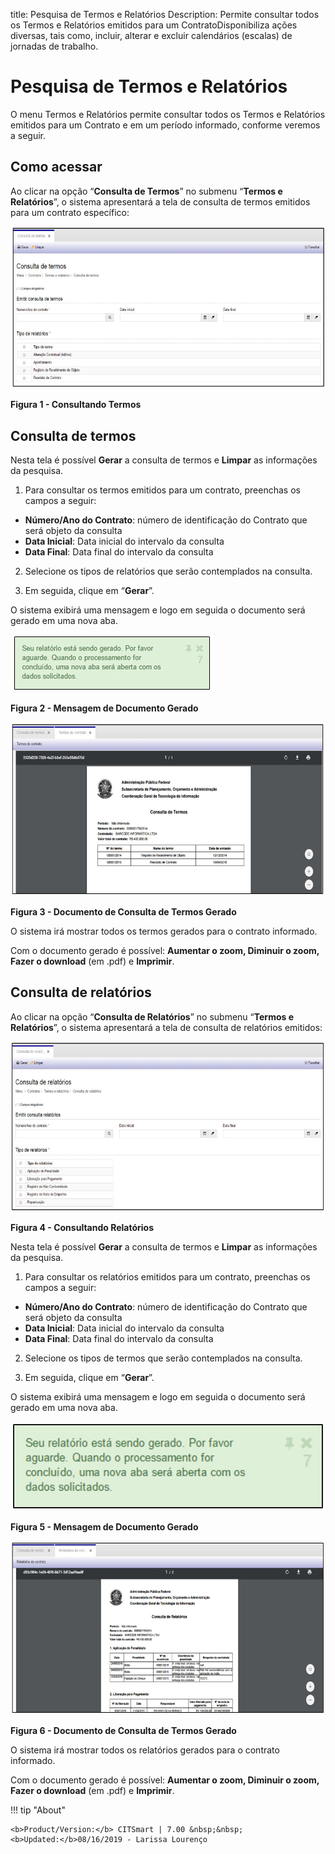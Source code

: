 title:  Pesquisa de Termos e Relatórios
Description: Permite consultar todos os Termos e Relatórios emitidos para um ContratoDisponibiliza ações diversas, tais como, incluir, alterar e excluir calendários (escalas) de jornadas de trabalho. 
# Pesquisa de Termos e Relatórios

O menu Termos e Relatórios permite consultar todos os Termos e Relatórios emitidos para um Contrato e em um período informado, 
conforme veremos a seguir.

Como acessar
---------------

Ao clicar na opção “**Consulta de Termos**” no submenu “**Termos e Relatórios**”, o sistema apresentará a tela de consulta de
termos emitidos para um contrato específico:

![Consultando](images/termos.img1.jpg)

**Figura 1 - Consultando Termos**

Consulta de termos
--------------------

Nesta tela é possível **Gerar** a consulta de termos e **Limpar** as informações da pesquisa.

1. Para consultar os termos emitidos para um contrato, preenchas os campos a seguir:

- **Número/Ano do Contrato**: número de identificação do Contrato que será objeto da consulta
- **Data Inicial**: Data inicial do intervalo da consulta
- **Data Final**: Data final do intervalo da consulta

2. Selecione os tipos de relatórios que serão contemplados na consulta.

3. Em seguida, clique em “**Gerar**”.

O sistema exibirá uma mensagem e logo em seguida o documento será gerado em uma nova aba.

![Mensagem](images/termos.img2.jpg)

**Figura 2 - Mensagem de Documento Gerado**

![Documento](images/termos.img3.jpg)

**Figura 3 - Documento de Consulta de Termos Gerado**

O sistema irá mostrar todos os termos gerados para o contrato informado.

Com o documento gerado é possível: **Aumentar o zoom, Diminuir o zoom, Fazer o download** (em .pdf) e **Imprimir**.

Consulta de relatórios
------------------------

Ao clicar na opção “**Consulta de Relatórios**” no submenu “**Termos e Relatórios**”, o sistema apresentará a tela de 
consulta de relatórios emitidos:

![Relatórios](images/termos.img4.jpg)

**Figura 4 - Consultando Relatórios**

Nesta tela é possível **Gerar** a consulta de termos e **Limpar** as informações da pesquisa.

1. Para consultar os relatórios emitidos para um contrato, preenchas os campos a seguir:

- **Número/Ano do Contrato**: número de identificação do Contrato que será objeto da consulta
- **Data Inicial**: Data inicial do intervalo da consulta
- **Data Final**: Data final do intervalo da consulta

2. Selecione os tipos de termos que serão contemplados na consulta.

3. Em seguida, clique em “**Gerar**”.

O sistema exibirá uma mensagem e logo em seguida o documento será gerado em uma nova aba.

![Mensagem](images/termos.img5.jpg)

**Figura 5 - Mensagem de Documento Gerado**

![Documento](images/termos.img6.jpg)

**Figura 6 - Documento de Consulta de Termos Gerado**

O sistema irá mostrar todos os relatórios gerados para o contrato informado.

Com o documento gerado é possível: **Aumentar o zoom, Diminuir o zoom, Fazer o download** (em .pdf) e **Imprimir**.

!!! tip "About"

    <b>Product/Version:</b> CITSmart | 7.00 &nbsp;&nbsp;
    <b>Updated:</b>08/16/2019 - Larissa Lourenço
        




























